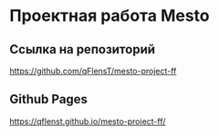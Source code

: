 # Проектная работа Mesto

## Ссылка на репозиторий

https://github.com/qFlensT/mesto-project-ff

## Github Pages

https://qflenst.github.io/mesto-project-ff/

